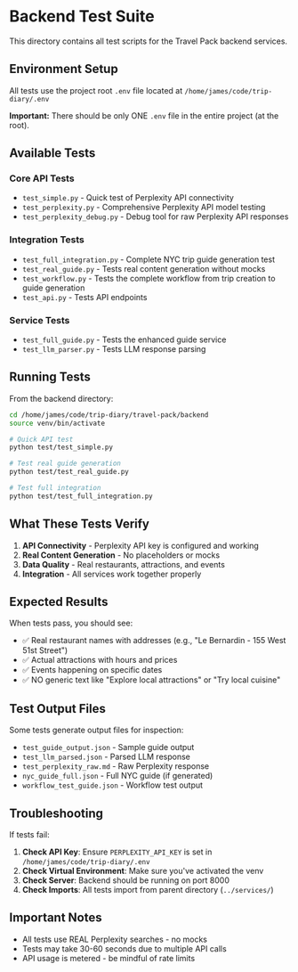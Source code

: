 # Backend Test Suite

This directory contains all test scripts for the Travel Pack backend services.

## Environment Setup

All tests use the project root `.env` file located at `/home/james/code/trip-diary/.env`

**Important:** There should be only ONE `.env` file in the entire project (at the root).

## Available Tests

### Core API Tests

- `test_simple.py` - Quick test of Perplexity API connectivity
- `test_perplexity.py` - Comprehensive Perplexity API model testing
- `test_perplexity_debug.py` - Debug tool for raw Perplexity API responses

### Integration Tests

- `test_full_integration.py` - Complete NYC trip guide generation test
- `test_real_guide.py` - Tests real content generation without mocks
- `test_workflow.py` - Tests the complete workflow from trip creation to guide generation
- `test_api.py` - Tests API endpoints

### Service Tests

- `test_full_guide.py` - Tests the enhanced guide service
- `test_llm_parser.py` - Tests LLM response parsing

## Running Tests

From the backend directory:

```bash
cd /home/james/code/trip-diary/travel-pack/backend
source venv/bin/activate

# Quick API test
python test/test_simple.py

# Test real guide generation
python test/test_real_guide.py

# Test full integration
python test/test_full_integration.py
```

## What These Tests Verify

1. **API Connectivity** - Perplexity API key is configured and working
2. **Real Content Generation** - No placeholders or mocks
3. **Data Quality** - Real restaurants, attractions, and events
4. **Integration** - All services work together properly

## Expected Results

When tests pass, you should see:
- ✅ Real restaurant names with addresses (e.g., "Le Bernardin - 155 West 51st Street")
- ✅ Actual attractions with hours and prices
- ✅ Events happening on specific dates
- ✅ NO generic text like "Explore local attractions" or "Try local cuisine"

## Test Output Files

Some tests generate output files for inspection:
- `test_guide_output.json` - Sample guide output
- `test_llm_parsed.json` - Parsed LLM response
- `test_perplexity_raw.md` - Raw Perplexity response
- `nyc_guide_full.json` - Full NYC guide (if generated)
- `workflow_test_guide.json` - Workflow test output

## Troubleshooting

If tests fail:

1. **Check API Key**: Ensure `PERPLEXITY_API_KEY` is set in `/home/james/code/trip-diary/.env`
2. **Check Virtual Environment**: Make sure you've activated the venv
3. **Check Server**: Backend should be running on port 8000
4. **Check Imports**: All tests import from parent directory (`../services/`)

## Important Notes

- All tests use REAL Perplexity searches - no mocks
- Tests may take 30-60 seconds due to multiple API calls
- API usage is metered - be mindful of rate limits